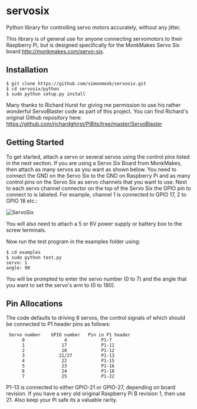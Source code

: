# servosix
Python library for controlling servo motors accurately, without any jitter.

This library is of general use for anyone connecting servomotors to their Raspberry Pi, but is designed specifically for the MonkMakes Servo Six board http://monkmakes.com/servo-six.


## Installation

```
$ git clone https://github.com/simonmonk/servosix.git
$ cd servosix/python
$ sudo python setup.py install
```

Many thanks to Richard Hurst for giving me permission to use his rather wonderful ServoBlaster code as part of this project. You can find Richard's original Github repository here: https://github.com/richardghirst/PiBits/tree/master/ServoBlaster

## Getting Started

To get started, attach a servo or several servos using the control pins listed in the next section. If you are using a Servo Six Board from MonkMakes, then attach as many servos as you want as shown below. You need to connect the GND on the Servo Six to the GND on Raspberry Pi and as many control pins on the Servo Six as servo channels that you want to use. Next to each servo channel connector on the top of the Servo Six the GPIO pin to connect to is labeled. For example, channel 1 is connected to GPIO 17, 2 to GPIO 18 etc.:


![ServoSix](http://i1.wp.com/www.monkmakes.com/wp-content/uploads/2016/06/servo_six_pi-web.jpg)

You will also need to attach a 5 or 6V power supply or battery box to the screw terminals.

Now run the test program in the examples folder using:


```
$ cd examples
$ sudo python test.py
servo: 1
angle: 90
```

You will be prompted to enter the servo number (0 to 7) and the angle that you want to set the servo's arm to (0 to 180).


## Pin Allocations

The code defaults to driving 8 servos, the control signals of which should be
connected to P1 header pins as follows:

     Servo number    GPIO number   Pin in P1 header
          0               4             P1-7
          1              17             P1-11
          2              18             P1-12
          3             21/27           P1-13
          4              22             P1-15
          5              23             P1-16
          6              24             P1-18
          7              25             P1-22

P1-13 is connected to either GPIO-21 or GPIO-27, depending on board revision. If you have a very old original Raspberry Pi B revision 1, then use 21. Also keep your Pi safe its a valuable rarity.
